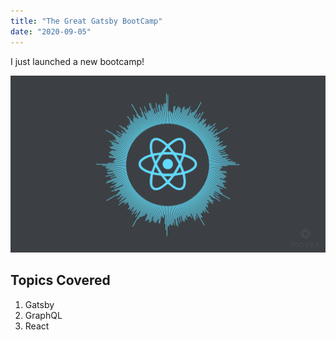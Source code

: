```yaml
---
title: "The Great Gatsby BootCamp"
date: "2020-09-05"
---
```


I just launched a new bootcamp!

![React](./react.png)

## Topics Covered

1. Gatsby
2. GraphQL
3. React

